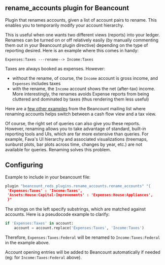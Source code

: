 ## rename_accounts plugin for Beancount

Plugin that renames accounts, given a list of account pairs to rename. This enables you
to temporarily modify your account hierarchy.

This is useful when one wants two different views (reports) into your ledger. Renames
can be turned on or off relatively easily (by manually commenting them out in your
Beancount plugin directive) depending on the type of reporting desired. Here is an
example where this comes in handy:

```
Expenses:Taxes ---rename--> Income:Taxes
```

Taxes are always booked as expenses. However:
- without the rename, of course, the `Income` account is gross income, and `Expenses`
  includes taxes
- with the rename, the `Income` account shows the net (after-tax) income. More
  interestingly, the renames avoids Expense reports from being cluttered and dominated
  by taxes (thus rendering them less useful)


Here are a [few other examples](https://groups.google.com/g/beancount/c/ZD8701xPE3Y/m/M0mA0gb1AgAJ) from the
Beancount mailing list where renaming accounts helps switch between a cash flow view and
a tax view.

Of course, the right set of queries can also give you these reports. However, renaming
allows you to take advantage of standard, built-in reporting tools and UIs, which are
far more extensive than queries. For example, Fava's UI hierarchy and associated
visualizations (treemaps, sunburst plots, bar plots across time, changes by year, etc.)
are not available for queries. Renaming solves this problem.


## Configuring

Example to include in your beancount file:

```python
plugin "beancount_reds_plugins.rename_accounts.rename_accounts" "{
 'Expenses:Taxes' : 'Income:Taxes',
 'Assets:House:Capital-Improvements' : 'Expenses:House:Appliances',
 }"
```

The strings on the left specify substrings, which are matched against accounts. Here is
a pseudocode example to clarify:

```python
if 'Expenses:Taxes' in account:
    account = account.replace('Expenses:Taxes', 'Income:Taxes')
```

Therefore, `Expenses:Taxes:Federal` will be renamed to `Income:Taxes:Federal` in the
example above.

Account opening entries will be added to Beancount automatically if needed (eg: for
`Income:Taxes:Federal` above).
